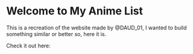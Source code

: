 # Welcome to My Anime List

This is a recreation of the website made by @DAUD_01, I wanted to build something similar or better so, here it is.

Check it out here: 